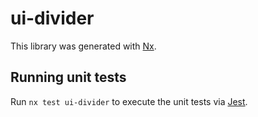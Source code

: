 # ui-divider

This library was generated with [Nx](https://nx.dev).

## Running unit tests

Run `nx test ui-divider` to execute the unit tests via [Jest](https://jestjs.io).
